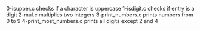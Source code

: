 0-isupper.c checks if a character is uppercase
1-isdigit.c checks if entry is a digit
2-mul.c multiplies two integers
3-print_numbers.c prints numbers from 0 to 9
4-print_most_numbers.c prints all digits except 2 and 4
